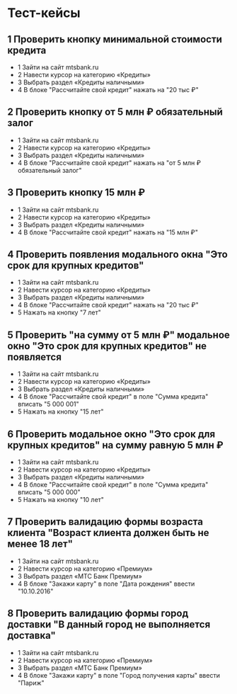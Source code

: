 # Тест-кейсы

## 1 Проверить кнопку минимальной стоимости кредита

- 1 Зайти на сайт mtsbank.ru
- 2 Навести курсор на категорию «Кредиты»
- 3 Выбрать раздел «Кредиты наличными»
- 4 В блоке "Рассчитайте свой кредит" нажать на "20 тыс ₽"

## 2 Проверить кнопку от 5 млн ₽ обязательный залог

- 1 Зайти на сайт mtsbank.ru
- 2 Навести курсор на категорию «Кредиты»
- 3 Выбрать раздел «Кредиты наличными»
- 4 В блоке "Рассчитайте свой кредит" нажать на "от 5 млн ₽ обязательный залог"

## 3 Проверить кнопку 15 млн ₽

- 1 Зайти на сайт mtsbank.ru
- 2 Навести курсор на категорию «Кредиты»
- 3 Выбрать раздел «Кредиты наличными»
- 4 В блоке "Рассчитайте свой кредит" нажать на "15 млн ₽"

 ## 4 Проверить появления модального окна "Это срок для крупных кредитов"
 
- 1 Зайти на сайт mtsbank.ru
- 2 Навести курсор на категорию «Кредиты»
- 3 Выбрать раздел «Кредиты наличными»
- 4 В блоке "Рассчитайте свой кредит" нажать на "20 тыс ₽"
- 5 Нажать на кнопку "7 лет"

## 5 Проверить "на сумму от 5 млн ₽" модальное окно "Это срок для крупных кредитов" не появляется

- 1 Зайти на сайт mtsbank.ru
- 2 Навести курсор на категорию «Кредиты»
- 3 Выбрать раздел «Кредиты наличными»
- 4 В блоке "Рассчитайте свой кредит" в поле "Cумма кредита" вписать "5 000 001"
- 5 Нажать на кнопку "15 лет"

## 6 Проверить модальное окно "Это срок для крупных кредитов" на сумму равную 5 млн ₽

- 1 Зайти на сайт mtsbank.ru
- 2 Навести курсор на категорию «Кредиты»
- 3 Выбрать раздел «Кредиты наличными»
- 4 В блоке "Рассчитайте свой кредит" в поле "Cумма кредита" вписать "5 000 000"
- 5 Нажать на кнопку "10 лет"

## 7 Проверить валидацию формы возраста клиента "Возраст клиента должен быть не менее 18 лет"

- 1 Зайти на сайт mtsbank.ru
- 2 Навести курсор на категорию «Премиум»
- 3 Выбрать раздел «МТС Банк Премиум»
- 4 В блоке "Закажи карту" в поле "Дата рождения" ввести "10.10.2016"

## 8 Проверить валидацию формы город доставки "В данный город не выполняется доставка"

- 1 Зайти на сайт mtsbank.ru
- 2 Навести курсор на категорию «Премиум»
- 3 Выбрать раздел «МТС Банк Премиум»
- 4 В блоке "Закажи карту" в поле "Город получения карты" ввести "Париж"
  
